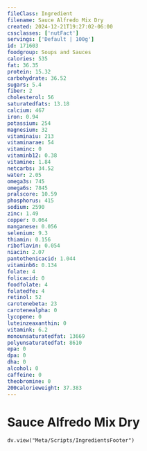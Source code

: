 ```yaml
---
fileClass: Ingredient
filename: Sauce Alfredo Mix Dry
created: 2024-12-21T19:27:02-06:00
cssclasses: ['nutFact']
servings: ['Default | 100g']
id: 171603
foodgroup: Soups and Sauces
calories: 535
fat: 36.35
protein: 15.32
carbohydrate: 36.52
sugars: 5.4
fiber: 2
cholesterol: 56
saturatedfats: 13.18
calcium: 467
iron: 0.94
potassium: 254
magnesium: 32
vitaminaiu: 213
vitaminarae: 54
vitaminc: 0
vitaminb12: 0.38
vitamine: 1.84
netcarbs: 34.52
water: 2.05
omega3s: 745
omega6s: 7845
pralscore: 10.59
phosphorus: 415
sodium: 2590
zinc: 1.49
copper: 0.064
manganese: 0.056
selenium: 9.3
thiamin: 0.156
riboflavin: 0.054
niacin: 2.07
pantothenicacid: 1.044
vitaminb6: 0.134
folate: 4
folicacid: 0
foodfolate: 4
folatedfe: 4
retinol: 52
carotenebeta: 23
carotenealpha: 0
lycopene: 0
luteinzeaxanthin: 0
vitamink: 6.2
monounsaturatedfat: 13669
polyunsaturatedfat: 8610
epa: 0
dpa: 0
dha: 0
alcohol: 0
caffeine: 0
theobromine: 0
200calorieweight: 37.383
---
```


# Sauce Alfredo Mix Dry

```dataviewjs
dv.view("Meta/Scripts/IngredientsFooter")
```